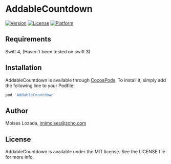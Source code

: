 # AddableCountdown

[![Version](https://img.shields.io/cocoapods/v/AddableCountdown.svg?style=flat)](https://cocoapods.org/pods/AddableCountdown)
[![License](https://img.shields.io/cocoapods/l/AddableCountdown.svg?style=flat)](https://cocoapods.org/pods/AddableCountdown)
[![Platform](https://img.shields.io/cocoapods/p/AddableCountdown.svg?style=flat)](https://cocoapods.org/pods/AddableCountdown)

## Requirements

Swift 4, (Haven't been tested on swift 3)

## Installation

AddableCountdown is available through [CocoaPods](https://cocoapods.org). To install
it, simply add the following line to your Podfile:

```ruby
pod 'AddableCountdown'
```

## Author

Moises Lozada, imimoises@zoho.com

## License

AddableCountdown is available under the MIT license. See the LICENSE file for more info.
